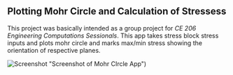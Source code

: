 ## Plotting Mohr Circle and Calculation of Stressess
This project was basically intended as a group project for *CE 206 Engineering Computations Sessionals*. 
This app takes stress block stress inputs and plots mohr circle and marks max/min stress showing the orientation of respective planes.

![Screenshot](https://i.ibb.co/3MR9TgY/image.png) "Screenshot of Mohr CIrcle App")